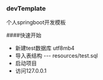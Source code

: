 ### devTemplate
个人springboot开发模板

####快速开始
- 新建test数据库 utf8mb4
- 导入表结构 --- resources/test.sql
- 启动项目
- 访问127.0.0.1
